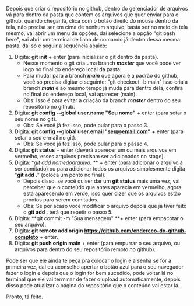 Depois que criar o repositório no github, dentro do gerenciador de arquivos vá para dentro da pasta que contem os arquivos que quer enviar para o github, quando chegar lá, clica com o botão direito do mouse dentro da tela, não precisa ser em cima de nenhum arquivo, basta ser no meio da tela mesmo, vai abrir um menu de opções, daí selecione a opção "git bash here", vai abrir um terminal de linha de comando já dentro dessa mesma pasta, daí só é seguir a sequência abaixo:

1. Digita: **git init** + enter (para inicializar o git dentro da pasta).
   - Nesse momento o git cria uma branch ***master*** que você pode ver logo no final do endereço local da pasta.
   - Para mudar para a branch ***main*** que agora é a padrão do github, você só precisa digitar o seguinte: "git checkout -b main" isso cria a branch ***main*** e ao mesmo tempo já muda para dentro dela, confira no final do endereço local, vai aparecer (main).
   - Obs: Isso é para evitar a criação da branch ***master*** dentro do seu repositório no github.
2. Digita: **git config --global user.name "Seu nome"** + enter (para setar o seu nome no git).
   - Obs: Se você já fez isso, pode pular para o passo 3.
3. Digita: **git config --global user.email "seu@email.com"** + enter (para setar o seu e-mail no git).
   - Obs: Se você já fez isso, pode pular para o passo 4.
4. Digita: **git status** + enter (deverá aparecer um ou mais arquivos em vermelho, esses arquivos precisam ser adicionados no stage).
5. Digita: **git add nomedoarquivo.* ** + enter (para adicionar o arquivo a ser comitado) ou para adicionar todos os arquivos simplesmente digita "**git add .**" (coloca um ponto no final).
   - Depois disso, se você quiser dar um **git status** mais uma vez, vai perceber que o conteúdo que antes aparecia em vermelho, agora está aparecendo em verde, isso quer dizer que os arquivos estão prontos para serem comitados.
   - Obs: Se por acaso você modificar o arquivo depois que já tiver feito o **git add .** terá que repetir o passo 5.
6. Digita: **git commit -m "Sua mensagem" **+ enter (para empacotar o seu arquivo).
7. Digita: **git remote add origin https://github.com/endereco-do-github-completo** + enter.
8. Digita: **git push origin main** + enter (para empurrar o seu arquivo, ou arquivos para dentro do seu repositório remoto no github).

Pode ser que ele ainda te peça pra colocar o login e a senha se for a primeira vez, daí eu aconselho apertar o botão azul para o seu navegador fazer o login e depois que o login for bem sucedido, pode voltar lá no terminal que ele vai terminar de fazer o upload automaticamente, depois disso pode atualizar a página do repositório que o conteúdo vai estar lá.

Pronto, tá feito.